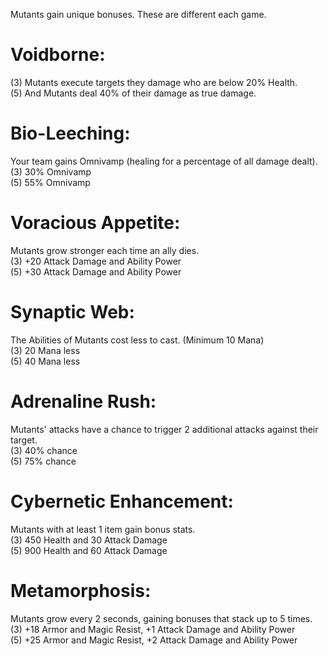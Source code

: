 Mutants gain unique bonuses. These are different each game.  
  
# Voidborne:  
(3) Mutants execute targets they damage who are below 20% Health.  
(5) And Mutants deal 40% of their damage as true damage.  

# Bio-Leeching:
Your team gains Omnivamp (healing for a percentage of all damage dealt).  
(3) 30% Omnivamp  
(5) 55% Omnivamp  

# Voracious Appetite:
Mutants grow stronger each time an ally dies.  
(3) +20 Attack Damage and Ability Power  
(5) +30 Attack Damage and Ability Power  

# Synaptic Web: 
The Abilities of Mutants cost less to cast. (Minimum 10 Mana)  
(3) 20 Mana less  
(5) 40 Mana less  

# Adrenaline Rush:
Mutants' attacks have a chance to trigger 2 additional attacks against their target.  
(3) 40% chance  
(5) 75% chance  


# Cybernetic Enhancement: 
Mutants with at least 1 item gain bonus stats.  
(3) 450 Health and 30 Attack Damage  
(5) 900 Health and 60 Attack Damage  

# Metamorphosis: 
Mutants grow every 2 seconds, gaining bonuses that stack up to 5 times.  
(3) +18 Armor and Magic Resist, +1 Attack Damage and Ability Power  
(5) +25 Armor and Magic Resist, +2 Attack Damage and Ability Power